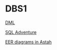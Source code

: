 ﻿# DBS1

[DML](Tutorials/Page.html)

[SQL Adventure](Tutorials/Page.html)

[EER diagrams in Astah](Tutorials/Page.html)